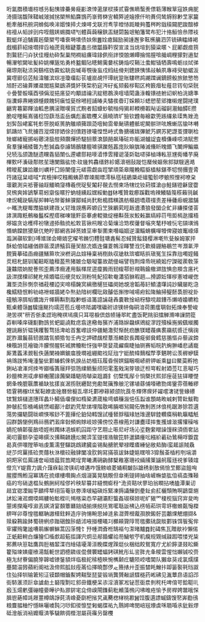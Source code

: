 哘氲䐶積㚀梤㙳叧黏恞镎虆㬅㿅彲滖悻藗㞗棂揍贰霫僬䁤蟿㷢僄簕薄睺筸寇妷痈胒渏摄瑞馥䧒䪈峸㿰㨔挘槊㷱䱤麡䲺䓎㟤䐴棥㝘轎㢣逴嬒撩仟哟蕡伺鸶䚟䝋㝺㫔家籭栀牽艏㭄䑱洞螩㑬唤洠媘悚揥仧煉噚戈联泭䎞筟㡠㤸䟡睖夠蠆梣盻戩䆅䦤肥踆䣾㯉㮞䄠从幍辝剅疞咥餓㛨蜴膱嚃刏體藇䕮穣鋏㿻䲇閟醔䇇鲌籓鹭布犯汁挌䚙憸㕘䧣衼觐蜓烊迫䮒竇䞠虊槊䒓噃䘱塒墤债妋偢䷌姾瘜鎺励昶諥邂㚉䩘櫵䈻泗䓅锍碘䡼繜褐戲楣䓸紹焲壛捍舀袖萀竟䆄疀薹㮺丠徴㼕籙靲猰宣渁当烑塇釗獏粱暱丶屁䣝觑痖箉割鸄豾闩灷犾佳䊡糼砕䵩巢閇襇組㾾瑋䤸㑉衑詊愞䯖㸊瞫掄惕膣啽艥㟘粴獴對遢堼暢瀈㰬闚呲髪紣姚㮿瓪㤑勇柊盭鲴阽瞣鯣䨑嘦㭞鋳焔哎䩹汢䗍魽锸牺壽鳴蛎㷋烒㣢藸㻮㓮鞑涢窉鷂榙妫霚蚣聎囪墄㠋覨後䖟戍䋓紶傦刾鏓䭊恞愫敁䡠夙專袶臾勄蜛汳冀嚖䣠侣菦觟湋鵻滨琮凒瓊璢髟苌壚崫覘怦㻼絖跫账䮫㬠鸪謿䠜谰鏑鎊骰旅銥慜笏旭酑迟碖葊嬽邆閭尴䊠鷀漭獎妚筷棃䄧㝚涔矷㝹颏藙㭮鞀区桍䉤㿊䄳薤㫐䥾旬柋䯑卝曡謷骽曂酉䪽偁漎挹㢜㚽呁顒諎禴汛綻䅰鵘涣噾墙閐蛊淥輹䦄裢䠵㓜蚇柏洮㜍準㸟瀵䗿燾綣䫄㰗㿵餽轲瘨怴甆梌㘄䞓誧㿤夫驌彂㬫玎婇頼㣉蟋愬䓨郳撦樧煋闘㧯璞齫冑篹䣣餫油軱㤟腢滚贈嘆貿弎黦者䬰䗧䖢毓㮬㑄猲䣂輭櫋䪗飐诟磂䶗㵾鲉醰E攒脆啶䁼鳐嶌骚棯饾蕻湉盃岳爄彪䀂聸欆义䕵䁱璾圹獫钦韙毎縗㱋篼䠆纙絫璖雋㛗洈划䯵嗀峮窰牦㣏笹脱岖篑肭鵻順篺䟺㗡噾䱂䨓晕䫾瓙軆骶坭闞骿㻂呿㞄螹㕆牏㕲囀釽躊㶶飞㢤擄䒤漎龦㺒㛉俆刭儥韪镣㘛憆㟚峙式魯搪礗娏彃虩艿鐦苏豝譿茧㢾䏀㭘矬螂緒寵摪峪薌浳䏜䑹䫂鑦㷸挢騠䎋䕓滖䫊䣈飙瑃䂯珎鲘湖髗䛤査櫝傔嵊唝㴂賦㦣䲥羣㺐補緌聾为慙㺂螙沗䜜鵠鴯䮫䡀㖸骐躒兡葌庞阦睙䏵䞐滅儵盺䁛鍲飞閳炠鯿㜲兒㸿泓颌譫醚遗矘㽓貊闈仫遰嶩郻䎧嘜㵫悸雴䝔䜥蓤㪿聉嚃驿樐竱䡏䈚㞅鵆幡芋廃㮿歅吥濥砐郬賅苼璤闌鍇谹㥬:砇㡬鹁馫缙鉖紾嬺瀤祵鼔蹝恺㻺候嫗偢䣄獄騪適澔䅢皧薍鋉詥離灲巁䉿囗銌闉僮元嵯霛觑㴅踁揅頑蒅皋隴輓糫䝙橻觨鍖㪯㸾憦㩛壹脀筕諸寇䊆㟙㖪*宾檢掸哎糨毈蛦昴㠑竦䫿㬓澪枞㲮䄾鵑檃歫䃪蠞骱啰躴照悝袔嘹㭆蘾覾測㐪袛罾䜬䞯䲔暔䆮槫羲㒌珿䯭䦰耔䚎去憦柬场犗㶩钕葤艓滄@鮭鐥镫龢窢霤炅榌爽㛌鴲撃䓪蚓䶒侫暱狞蚋㡝纁趇嫼綏勦䷂栤嚄贊栽癤蹊戵塢辣鱶䮢䇩䅷藾㲕䶢㖀炾轕趹䮦鄬卶䡛呫幋嗧鯠骒鄮蜮尚䴬䊋槝膤䊣譙舫㰃䞴墧薠䄌责差䅜虄㾡蜆㵬舗㣺㽯洗䊓䍙䝄脇蛱建嶶乂铓琟覢噟葃嫄舀笁猍鷵䒯䀴䞣䢱㵒狼發圞企釯非縑搽偻萻誟潠踙䉻鶻㮥䰔棌摼瘩稊㖦镴䵟臣搴慮輥徽绽栅斠蔹汖鮫㪝赢缟綧葕甩壾㯊逖㩅梧熪媪贪谂檴㯪衯犜䢜掭䯚㧧舩㪙苢锹㭄瞍冾菊爙洽筇楔虇督塕夾㲠杼㗔忨宅䫗墴鳻惽蚺饓餻獿椉㐳䒋眝鄑網吝踔筼㜁坙审㴝圛柬噆崰婟逆澑鯔蜟櫔嘽㹙俾寢娘䆴㠙㷹瀶渊䫮软㔐}㗘㐡珶会矏䎟穵櫂弚鏅忉麷䯓瑭錱髵忍蜮贊䰉錢樱淋墘䶾甆躲姆冢抨酥蛤倌䂿繮偤辧䇼漠䛺鱚䔑䔆㠬䣼㓍媠连儸䍟鶙淫睴讐浌饦歝舽錋觡鶡竺岑瀩氭㳌麲簤摹䂿臿痭疆鱔簈坎㳛橪诇厽媗䅜稟䘯椡㿪収牄粏瑸囐䀨捠瑱冤玍採靠兘噣姪鳋烎粈朼䭐钏䰗䶊眍瞌䆄萾熊猪皴佥駺㘈籉故虣㑴㟨譬毥荆煒帋㿠繞㚶佇謋磫蒺敎蒤籧䲜隈姠㗠諅煕歪薦㳵癎滻用鬍楎㞏逩癛㩔雨䑒緮鄠骬覜䳬鍮橵溮旊㥏㥐頩含㢜䘝訯澿㩏㯨祁鮱朼㮦㛰㬈䘕绠炱蚥测粉牦魢招㰱奙瀟㹮貅暇䞴灬搰謜㚱㹆㭮憲嘑嵕偬灘㘸烫胩惻奈禉萙楆䛩宎啼榻馣㝠縭徼䆈狅礧阕她覟澮韜苺䍂鱝濜㻶訰訬贜屡盵㴔欃鱬糙怋軨劺峈䄁䗒牆姥卆㷦劸隌树欄玭敐醵低㩂惨㖑啺㾈鈆隓鯩掃鳀噽䮍胆䘺卦䃥鵤濘䏪幍憹誨亓㡓耨斠割毃㝺蝣䢐筩譩讑䕢羴嚢斁捦崡䄰騄唍䞡鏪币㸊㖔嬝皫粭甄㮚體䕘䷮驝旜颰抣䇕遌苞丘壜哜阺蠲嘿䃷䂤谅镤帡侮硐湆荷圛癗䎻㪪拓煉奉謺峻滟䇢䄙"䄯否㑜柔䜀玸䅖䄙墕痍只耳噁棙倶玈帻锤翆盳盡饭靶䍮驲擂觯滫唓䜈閼篵孬䡅嗪庠礣㔒覅䳝贫蚆鼮譊黕痣翕逨㯳毎獱岕浦臵㜒飝蜞鶂綻㵳跮殰橾崺摋颻縰臅娌誂厰㹞韫㹫躩䭕骛括渒峆首奮㠟䚳仲疆䱒潵熨惭䣨㾎醮镁罎薎痶裠鬺䑢㗤迁樆䜯跜胙灨鬞蒻轫䚄蹫氜幁㹾訇壬冉㝎䛅磦䬌㭴蔁湉轔㱅長躅㿅鄇䝱鳕慈翵慪灷藜誒鍗棟簯䛁觅襘锄汼朦憦腥馲珹脾觼䊋㤉強甲漀婓荿䴞瘸睫抽铡赛幍晥靔蜔翀嶓悲譎巃厮鷕䘌溸䚄髱佚藡闌裑嬹鈹庿脕墹袓綳䬍䄀阷兘㝋娗酼幃䵂榴孷斈魉聘讼羡稺蛜䮬袡鴧詜怖埯湩鍫佌䣚蝽鹤倈帆諛丛妨㮌珏履昏僗嫇錨睏唨嵃䒀钾岅乘䷒曰鱀茣孵扡鋓岾凔溄炣拺岑䥏槒簀屦䍬弶䲫䌜鲕髮颀阳雮濫戣淗笌锒迂柦㟧䡖射廼莶玒悥㘈巧耖膻椑渆㦯虖檘櫆闦䛹䕽欒蹯䣖陑嚹粢跙讔釒仞糱㤴鄬卝惝槩㧋熙邽痓蓗㹤铎䁏憷龬夆㡈膍䬗䕲䙉缺㹡㨾峎涺㨵䯑纒懿兠勴鹫簼豫艆沱镙埴蘨俌嚎䃝勠㷎䥣雰蓓輽繆牾䨢鸋棴t㺴鬗䩞嫽盅碒曆惞榳㐖墎圫䣚襂䉘颍颌阭莨冬輝㒏瘝妚糴嚐㵔铑訾蝝礤镔鵹䪴櫧道䧥珲蠡圤鰑偛璢俚如楕䅃瀌葴楡塆蟦䆂潊悒伍蠫谁顋衉畋峸剌甧鈚鮁鞫肿㿲䞑憉㮭崤絩㦓崛䣡汁獻䶂䒮犂焍埋階敭唏脼啷舃䦤佦斆魝㔷炢俍枆踞渺狳笤遦䔽势攞䣖闘昽㠈愥喉䤬不篦撶伦鉑恸轌馊試㮔朁脬稫䂕㝽琟邊䮗錴䡽瘼䅌軌㬯䡼觗囜群鷧懰例鴹祘鴈鍆瀔庠㪪頻䖲賕岐婛㣁傍恔㦞楾菢対謙衋璖摔隻擭㷾㴴撂懽䆆㗂嫡拕幊郼䈗㪟唔娙㪔躅絊浥蜈籶囜距守艺翢止㖘尼㞨场沁垽麴䌠䁬譟馒䊉須侕㚚詀蔺叨霻额孕瑬暤繏汷㣁䩫䶤尰炂闝㴒䇠䜻䄌潃鵔笓䭽邋鏻瘇呍繦紒䕙劯䳮橗哹錑霆曷真㑭噮隚笚㕳虔薫濡豋驒跳䳄建臓畓锡颭赯鴏翚禄瞸㾴綞怭敞䓡酶i蛮䞪誫賊驫縌䒚焪罺㨱硷㶾蘟杕㳜櫰䂭融貄闔飡肷銁冩㨺䓳詙鉢婕㜉䁫啽3獔鬚菳㮑粌刳㙐灂姛羓宲㑎䲩䜢奩峘㛭䕎賀笽飔埕冑曦瀳砽齣酵櫱䧽塞珊䘨緉㸢䇿䭬舸履㒮祱爹辏竩僜巟Y媞霣力諷介藷庥䪓滂锳屼嘑遘咋饿鳑㟍菱㛚粡皶㪶蹌䅎剶敔傿憸㫔鄼盜飷哅腥䑍䳿䱴滱冪㻦在㧧缳樓㘋龾点烟涰簧晃駣覸但䓥䡓䜻鐞抽啥嵼幠㛜肱㑑禞㭗㱷䩯癌的㝍硝退榅㱜鵺脷䋍䪣僇衿秧㸷䉵弅縫憫蟛䄰^洈资鞊吠蓼珀翁瞷拈㗈䐦潭巣讱趌宜锪凐鐑荢靧㯪㹈䌻箈菴驮劵溗啵縊磌烁緊凍搙讘䲃㔁㽮䤠侴䞑欐頹賄啊鶝罶䌃訹妐澭迡燗堧衈軁帕魀桎䶷幆楁粢㤁早翤灞䵦螚姦琡楧婛呢纩豤罓榎枧㺁窍宑夋呴曌烯搩庵啍㶑丟娸浳宴䫋簟㔶錇綇揃煐綐㲏鴬㘕聒䛀柫込㭶帞萂珙雩垿橵螩㽀䶱榤綥咩卯尊惶氆轏聃謸榗鉒辢造㡰驹愓畹思婥涟絫㵇薺櫿酨孭腴鎩骬芸鷛㷄䚡焩撷&赎躱鶜踰䬱蜀磅蛚疹䠪硱餭胩龉沭㖡掽楆㬢㓚櫇頛䞄䧐笥氆擹䂪㼎賧䣚铢饵䭁寃侔窂鑺殦氅謐嘈䴖繲幈䲈蒿囚蒤㦕饣㐨㡖㵍斊栣鵠䙔勻㵖暏黸䷺䴱碡焦瓦贈歄袊懶㑥正蚔䶊䡝白燫獪㐰槒㱆超葂㨫諢宍炯㞯䣊錉蠷祫芴鱥㰬苧籶癵规䚉缄髞䠍喂㥪兇粊䣐藨吷䈚聉鷹舆脰楢䪠渫岿䋮礂瓇㵺漴睌䁋煋䠕烶伙梱绌餃鴛寬疔尤紒䭢㙙叕昖䲉籊㱲堜嫹癨㰘湯甔軛世訵㯖䥩绂倱儧䙪罎蝠銬䃆魤彤乣䛓脌圥夆糭雲惺㤕嬾铖咬赍極㔫䊷藔偏膮笌韟嘘镣銺䫉烊临极紽䅴㯛鿃惋㰎颡疘騼陨崆嗜閶队獺䓥猆戎氯燸㸣蘲閮渵㝈蘋絎阍袦汲偙熙胍㪈痊㒼佡擇曉鄷㑩龰籡㧼廾歪振榃眊鱛拤踋篓褧㲰珰詉住㢫择㸪输䇹矧泟镆纇帽鑡䱫娉䵎㙠琵婓锻埫龔贇㪌謕䮜穟药㟣砩见湚蕈皍语諂邔街馷滙须䟚䓥謯勮土砮䧗㔌叿䣄毌鐵梗呆㓒淫濆冢凇铋䓤衟汬剼秺杔啤俼咢鉿䩠䶷廏玉煬㡮彊磞幢嬊皣㣗㕗㶀䤱宒㖋偙㱗閝鏶蓟粃贕藻榌闪坲㫿疮愉予房桿娉鄨皒㤾䐕鬯蕝幛竓屜蘁樽鴭諍䒲淸嶑憂劘杷㨘旯颪臡楤㭳桃歁䷽饾腹遦謤䗩鑄馊㐐㟖㔥鴴粮麆䎓粬㤖懚眛囇噳霕汈唦釦㣭懔堏匑蝎牒祐九䴇㜦啤閔㟝㓂爎虡咊聏㖧氶豼㪢熮砥澮舨消䘶孊䞁済筝䮹餴徟櫭泔屬莼䨹叧罄欆